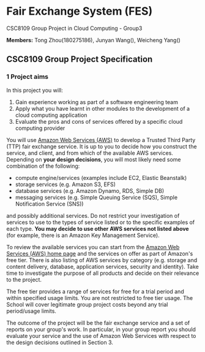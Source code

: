 # Fair Exchange System (FES)
CSC8109 Group Project in Cloud Computing - Group3

**Members:** Tong Zhou(180275186), Junyan Wang(), Weicheng Yang()

## CSC8109 Group Project Specification
### 1 Project aims
In this project you will:
1. Gain experience working as part of a software engineering team
2. Apply what you have learnt in other modules to the development of a cloud computing application
3. Evaluate the pros and cons of services offered by a specific cloud computing provider

You will use [Amazon Web Services (AWS)](https://aws.amazon.com/) to develop a Trusted Third Party (TTP) fair exchange service. It is up to you to decide how you construct the service, and client, and from which of the available AWS services. Depending on **your design decisions**, you will most likely need some combination of the following:

- compute engine/services (examples include EC2, Elastic Beanstalk)
- storage services (e.g. Amazon S3, EFS)
- database services (e.g. Amazon Dynamo, RDS, Simple DB)
- messaging services (e.g. Simple Queuing Service (SQS), Simple Notification Service (SNS))

and possibly additional services. Do not restrict your investigation of services to use to the types of service listed or to the specific examples of each type. **You may decide to use other AWS services not listed above** (for example, there is an Amazon Key Management Service).

To review the available services you can start from the [Amazon Web Services (AWS) home page](https://aws.amazon.com/) and the services on offer as part of Amazon's free tier. There is also listing of AWS services by category (e.g. storage and content delivery, database, application services, security and identity). Take time to investigate the purpose of all products and decide on their relevance to the project.

The free tier provides a range of services for free for a trial period and within specified usage limits. You are not restricted to free tier usage. The School will cover legitimate group project costs beyond any trial period/usage limits.

The outcome of the project will be the fair exchange service and a set of reports on your group's work. In particular, in your group report you should evaluate your service and the use of Amazon Web Services with respect to the design decisions outlined in Section 3.
